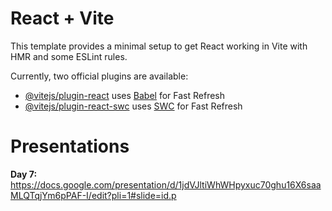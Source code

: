 # React + Vite

This template provides a minimal setup to get React working in Vite with HMR and some ESLint rules.

Currently, two official plugins are available:

- [@vitejs/plugin-react](https://github.com/vitejs/vite-plugin-react/blob/main/packages/plugin-react/README.md) uses [Babel](https://babeljs.io/) for Fast Refresh
- [@vitejs/plugin-react-swc](https://github.com/vitejs/vite-plugin-react-swc) uses [SWC](https://swc.rs/) for Fast Refresh


# Presentations
**Day 7:** https://docs.google.com/presentation/d/1jdVJltiWhWHpyxuc70ghu16X6saaMLQTqjYm6pPAF-I/edit?pli=1#slide=id.p